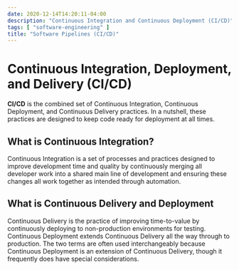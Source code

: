 ```yaml
---
date: 2020-12-14T14:20:11-04:00
description: "Continuous Integration and Continuous Deployment (CI/CD)"
tags: [ "software-engineering" ]
title: "Software Pipelines (CI/CD)"
---
```


# Continuous Integration, Deployment, and Delivery (CI/CD)

**CI/CD** is the combined set of Continuous Integration, Continuous Deployment, and Continuous Delivery practices. In a nutshell, these practices are designed to keep code ready for deployment at all times.

## What is Continuous Integration?

Continuous Integration is a set of processes and practices designed to improve development time and quality by continuously merging all developer work into a shared main line of development and ensuring these changes all work together as intended through automation.

## What is Continuous Delivery and Deployment

Continuous Delivery is the practice of improving time-to-value by continuously deploying to non-production environments for testing. Continuous Deployment extends Continuous Delivery all the way through to production. The two terms are often used interchangeably because Continuous Deployment is an extension of Continuous Delivery, though it frequently does have special considerations.
